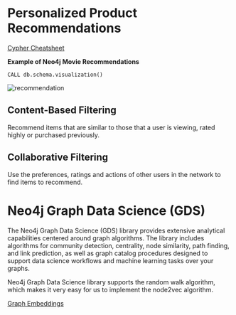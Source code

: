 # Personalized Product Recommendations


[Cypher Cheatsheet](https://neo4j.com/docs/cypher-refcard/current/?ref=browser-guide)

**Example of Neo4j Movie Recommendations**

```
CALL db.schema.visualization()
```

<img src="https://github.com/zixi-liu/Graphical-Neural-Network/blob/main/Img/recommendation-movie.png" alt="recommendation"/>

## Content-Based Filtering

Recommend items that are similar to those that a user is viewing, rated highly or purchased previously.

## Collaborative Filtering

Use the preferences, ratings and actions of other users in the network to find items to recommend.

# Neo4j Graph Data Science (GDS) 

The Neo4j Graph Data Science (GDS) library provides extensive analytical capabilities centered around graph algorithms. The library includes algorithms for community detection, centrality, node similarity, path finding, and link prediction, as well as graph catalog procedures designed to support data science workflows and machine learning tasks over your graphs. 

Neo4j Graph Data Science library supports the random walk algorithm, which makes it very easy for us to implement the node2vec algorithm. 


[Graph Embeddings](https://towardsdatascience.com/node-embeddings-node2vec-with-neo4j-5152d3472d8e)
